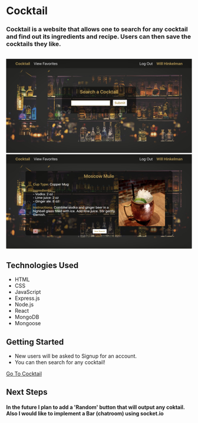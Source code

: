 # Cocktail

### Cocktail is a website that allows one to search for any cocktail and find out its ingredients and recipe. Users can then save the cocktails they like.

## 
![Cocktail Image](./public/images/search-page.jpg)
![Cocktail Image](./public/images/drink-page.jpg)

## Technologies Used
- HTML
- CSS
- JavaScript
- Express.js
- Node.js
- React
- MongoDB
- Mongoose

## Getting Started
- New users will be asked to Signup for an account.
- You can then search for any cocktail!

[Go To Cocktail](https://cocktail-finder2020.herokuapp.com/)

## Next Steps
#### In the future I plan to add a 'Random' button that will output any coktail. Also I would like to implement a Bar (chatroom) using socket.io


